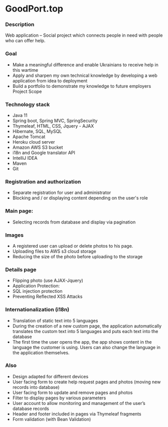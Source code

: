# GoodPort.top


### Description
Web application – Social project which connects people in need with people who can offer help.


### Goal
* Make a meaningful difference and enable Ukrainians to receive help in this wartime
* Apply and sharpen my own technical knowledge by developing a web application from idea to deployment
* Build a portfolio to demonstrate my knowledge to future employers
  Project Scope

### Technology stack
* Java 11
* Spring boot, Spring MVC, SpringSecurity
* Thymeleaf, HTML, CSS, Jquery - AJAX
* Hibernate, SQL, MySQL
* Apache Tomcat
* Heroku cloud server
* Amazon AWS S3 bucket
* i18n and Google translator API
* IntelliJ IDEA
* Maven
* Git


### Registration and authorization
* Separate registration for user and administrator
* Blocking and / or displaying content depending on the user's role

### Main page:
* Selecting records from database and display via pagination

### Images
* A registered user can upload or delete photos to his page.
* Uploading files to AWS s3 cloud storage
* Reducing the size of the photo before uploading to the storage

### Details page
* Flipping photo (use AJAX-Jquery)
* Application Protection:
* SQL injection protection
* Preventing Reflected XSS Attacks 

### Internationalization (i18n)
* Translation of static text into 5 languages
* During the creation of a new custom page, the application automatically translates the custom text into 5 languages ​​and puts each text into the database
* The first time the user opens the app, the app shows content in the language the customer is using. Users can also change the language in the application themselves.

### Also
* Design adapted for different devices
* User facing form to create help request pages and photos (moving new records into database)
* User facing form to update and remove pages and photos
* Filter to display pages by various parameters
* User account to allow monitoring and management of the user’s database records
* Header and footer included in pages via Thymeleaf fragments
* Form validation (with Bean Validation)

